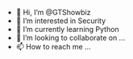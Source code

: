 - 👋 Hi, I’m @GTShowbiz
- 👀 I’m interested in Security
- 🌱 I’m currently learning Python
- 💞️ I’m looking to collaborate on ...
- 📫 How to reach me ...

<!---
GTShowbiz/GTShowbiz is a ✨ special ✨ repository because its `README.md` (this file) appears on your GitHub profile.
You can click the Preview link to take a look at your changes.
--->
